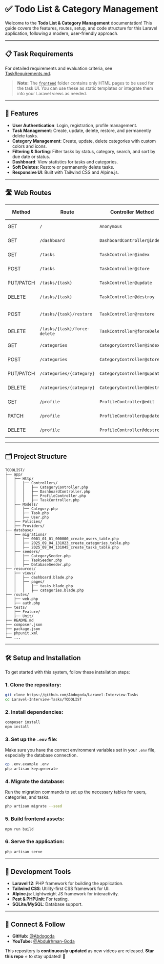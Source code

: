 # ✅ Todo List & Category Management

Welcome to the **Todo List & Category Management** documentation! This guide covers the features, routes, setup, and code structure for this Laravel application, following a modern, user-friendly approach.

---

## 📋 Task Requirements

For detailed requirements and evaluation criteria, see [TaskRequirements.md](./TaskRequirements.pdf).

> **Note:** The [`frontend`](./frontend) folder contains only HTML pages to be used for the task UI. You can use these as static templates or integrate them into your Laravel views as needed.


---

## 🧩 Features
- **User Authentication**: Login, registration, profile management.
- **Task Management**: Create, update, delete, restore, and permanently delete tasks.
- **Category Management**: Create, update, delete categories with custom colors and icons.
- **Filtering & Sorting**: Filter tasks by status, category, search, and sort by due date or status.
- **Dashboard**: View statistics for tasks and categories.
- **Soft Deletes**: Restore or permanently delete tasks.
- **Responsive UI**: Built with Tailwind CSS and Alpine.js.

---

## 🛣️ Web Routes

| **Method** | **Route**                        | **Controller Method**                | **Description**                          | **Access Control** |
|------------|-----------------------------------|--------------------------------------|------------------------------------------|-------------------|
| GET        | `/`                               | `Anonymous`                          | Welcome page                             | Public            |
| GET        | `/dashboard`                     | `DashboardController@index`           | Dashboard statistics                     | Authenticated     |
| GET        | `/tasks`                         | `TaskController@index`                | List/filter/sort tasks                   | Authenticated     |
| POST       | `/tasks`                         | `TaskController@store`                | Create a new task                        | Authenticated     |
| PUT/PATCH  | `/tasks/{task}`                  | `TaskController@update`               | Update a task                            | Authenticated     |
| DELETE     | `/tasks/{task}`                  | `TaskController@destroy`              | Soft delete a task                       | Authenticated     |
| POST       | `/tasks/{task}/restore`          | `TaskController@restore`              | Restore a soft-deleted task              | Authenticated     |
| DELETE     | `/tasks/{task}/force-delete`     | `TaskController@forceDelete`          | Permanently delete a task                | Authenticated     |
| GET        | `/categories`                    | `CategoryController@index`            | List categories                          | Authenticated     |
| POST       | `/categories`                    | `CategoryController@store`            | Create a new category                    | Authenticated     |
| PUT/PATCH  | `/categories/{category}`         | `CategoryController@update`           | Update a category                        | Authenticated     |
| DELETE     | `/categories/{category}`         | `CategoryController@destroy`          | Delete a category                        | Authenticated     |
| GET        | `/profile`                       | `ProfileController@edit`              | Edit user profile                        | Authenticated     |
| PATCH      | `/profile`                       | `ProfileController@update`            | Update user profile                      | Authenticated     |
| DELETE     | `/profile`                       | `ProfileController@destroy`           | Delete user account                      | Authenticated     |

---

## 🗂️ Project Structure
```
TODOLIST/
├── app/
│   ├── Http/
│   │   ├── Controllers/
│   │   │   ├── CategoryController.php
│   │   │   ├── DashboardController.php
│   │   │   ├── ProfileController.php
│   │   │   ├── TaskController.php
│   ├── Models/
│   │   ├── Category.php
│   │   ├── Task.php
│   │   ├── User.php
│   ├── Policies/
│   ├── Providers/
├── database/
│   ├── migrations/
│   │   ├── 0001_01_01_000000_create_users_table.php
│   │   ├── 2025_09_04_131023_create_categories_table.php
│   │   ├── 2025_09_04_131045_create_tasks_table.php
│   ├── seeders/
│   │   ├── CategorySeeder.php
│   │   ├── TaskSeeder.php
│   │   ├── DatabaseSeeder.php
├── resources/
│   ├── views/
│   │   ├── dashboard.blade.php
│   │   ├── pages/
│   │   │   ├── tasks.blade.php
│   │   │   ├── categories.blade.php
├── routes/
│   ├── web.php
│   ├── auth.php
├── tests/
│   ├── Feature/
│   ├── Unit/
├── README.md
├── composer.json
├── package.json
├── phpunit.xml
└── ...
```
---

## 🛠️ Setup and Installation
To get started with this system, follow these installation steps:

### 1. Clone the repository:
```bash
git clone https://github.com/Abdogoda/Laravel-Interview-Tasks
cd Laravel-Interview-Tasks/TODOLIST
```

### 2. Install dependencies:
```bash
composer install
npm install
```

### 3. Set up the `.env` file:
Make sure you have the correct environment variables set in your `.env` file, especially the database connection.

```bash
cp .env.example .env
php artisan key:generate
```

### 4. Migrate the database:
Run the migration commands to set up the necessary tables for users, categories, and tasks.

```bash
php artisan migrate --seed
```

### 5. Build frontend assets:
```bash
npm run build
```

### 6. Serve the application:
```bash
php artisan serve
```

---

## 🔧 Development Tools

- **Laravel 12**: PHP framework for building the application.
- **Tailwind CSS**: Utility-first CSS framework for UI.
- **Alpine.js**: Lightweight JS framework for interactivity.
- **Pest & PHPUnit**: For testing.
- **SQLite/MySQL**: Database support.

---

## 🔗 Connect & Follow  
- **GitHub:** [@Abdogoda](https://github.com/Abdogoda)  
- **YouTube:** [@Abdulrhman-Goda](https://www.youtube.com/@Abdulrhman-Goda)

This repository is **continuously updated** as new videos are released. **Star this repo** ⭐ to stay updated! 🚀  

